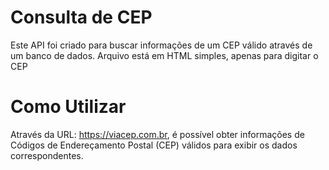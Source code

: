 # Consulta de CEP
Este API foi criado para buscar informações de um CEP válido através de um banco de dados. Arquivo está em HTML simples, apenas para digitar o CEP

# Como Utilizar
Através da URL: https://viacep.com.br, é possível obter informações de Códigos de Endereçamento Postal (CEP) válidos para exibir os dados correspondentes.
